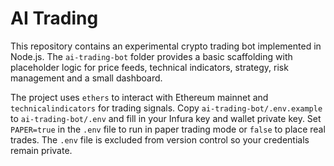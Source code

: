 # AI Trading

This repository contains an experimental crypto trading bot implemented in Node.js. The `ai-trading-bot` folder provides a basic scaffolding with placeholder logic for price feeds, technical indicators, strategy, risk management and a small dashboard.

The project uses `ethers` to interact with Ethereum mainnet and `technicalindicators` for trading signals. Copy `ai-trading-bot/.env.example` to `ai-trading-bot/.env` and fill in your Infura key and wallet private key. Set `PAPER=true` in the `.env` file to run in paper trading mode or `false` to place real trades. The `.env` file is excluded from version control so your credentials remain private.
